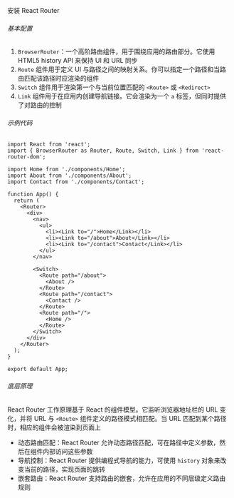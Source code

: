 安装 React Router

###### 基本配置

1. `BrowserRouter`：一个高阶路由组件，用于围绕应用的路由部分。它使用 HTML5 history API 来保持 UI 和 URL 同步
2. `Route` 组件用于定义 UI 与路径之间的映射关系。你可以指定一个路径和当路由匹配该路径时应渲染的组件
3. `Switch` 组件用于渲染第一个与当前位置匹配的 `<Route>` 或 `<Redirect>`
4. `Link` 组件用于在应用内创建导航链接。它会渲染为一个 `a` 标签，但同时提供了对路由的控制

###### 示例代码

```TSX
import React from 'react';
import { BrowserRouter as Router, Route, Switch, Link } from 'react-router-dom';

import Home from './components/Home';
import About from './components/About';
import Contact from './components/Contact';

function App() {
  return (
    <Router>
      <div>
        <nav>
          <ul>
            <li><Link to="/">Home</Link></li>
            <li><Link to="/about">About</Link></li>
            <li><Link to="/contact">Contact</Link></li>
          </ul>
        </nav>

        <Switch>
          <Route path="/about">
            <About />
          </Route>
          <Route path="/contact">
            <Contact />
          </Route>
          <Route path="/">
            <Home />
          </Route>
        </Switch>
      </div>
    </Router>
  );
}

export default App;
```

###### 底层原理

React Router 工作原理基于 React 的组件模型。它监听浏览器地址栏的 URL 变化，并将 URL 与 `<Route>` 组件定义的路径模式相匹配。当 URL 匹配到某个路径时，相应的组件会被渲染到页面上

- 动态路由匹配：React Router 允许动态路径匹配，可在路径中定义参数，然后在组件内部访问这些参数
- 导航控制：React Router 提供编程式导航的能力，可使用 `history` 对象来改变当前的路径，实现页面的跳转
- 嵌套路由：React Router 支持路由的嵌套，允许在应用的不同层级定义路由规则

